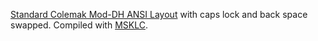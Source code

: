 [Standard Colemak Mod-DH ANSI Layout](https://colemakmods.github.io/mod-dh/gfx/keyboard/colemak_dh_ansi.png) with caps lock and back space swapped. Compiled with [MSKLC](https://www.microsoft.com/en-us/download/details.aspx?id=102134).